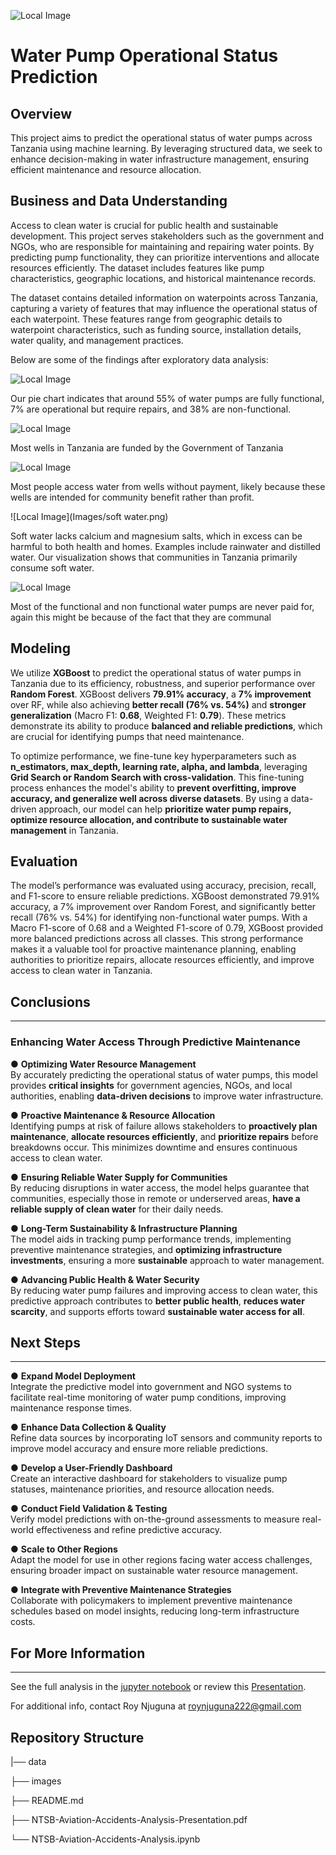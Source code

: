 ![Local Image](Images/well.jpg)
# Water Pump Operational Status Prediction

## Overview
This project aims to predict the operational status of water pumps across Tanzania using machine learning. By leveraging structured data, we seek to enhance decision-making in water infrastructure management, ensuring efficient maintenance and resource allocation.

## Business and Data Understanding
Access to clean water is crucial for public health and sustainable development. This project serves stakeholders such as the government and NGOs, who are responsible for maintaining and repairing water points. By predicting pump functionality, they can prioritize interventions and allocate resources efficiently. The dataset includes features like pump characteristics, geographic locations, and historical maintenance records.

The dataset contains detailed information on waterpoints across Tanzania, capturing a variety of features that may influence the operational status of each waterpoint. These features range from geographic details to waterpoint characteristics, such as funding source, installation details, water quality, and management practices.

Below are some of the findings after exploratory data analysis:


![Local Image](Images/pie.png)

Our pie chart indicates that around 55% of water pumps are fully functional, 7% are operational but require repairs, and 38% are non-functional.


![Local Image](Images/funder.png)

Most wells in Tanzania are funded by the Government of Tanzania

![Local Image](Images/Payment.png)


Most people access water from wells without payment, likely because these wells are intended for community benefit rather than profit.

![Local Image](Images/soft water.png)

Soft water lacks calcium and magnesium salts, which in excess can be harmful to both health and homes. Examples include rainwater and distilled water. Our visualization shows that communities in Tanzania primarily consume soft water.


![Local Image](Images/functional.png)

Most of the functional and non functional water pumps are never paid for, again this might be because of the fact that they are communal



## Modeling
We utilize **XGBoost** to predict the operational status of water pumps in Tanzania due to its efficiency, robustness, and superior performance over **Random Forest**. XGBoost delivers **79.91% accuracy**, a **7% improvement** over RF, while also achieving **better recall (76% vs. 54%)** and **stronger generalization** (Macro F1: **0.68**, Weighted F1: **0.79**). These metrics demonstrate its ability to produce **balanced and reliable predictions**, which are crucial for identifying pumps that need maintenance.  

To optimize performance, we fine-tune key hyperparameters such as **n_estimators, max_depth, learning rate, alpha, and lambda**, leveraging **Grid Search or Random Search with cross-validation**. This fine-tuning process enhances the model's ability to **prevent overfitting, improve accuracy, and generalize well across diverse datasets**. By using a data-driven approach, our model can help **prioritize water pump repairs, optimize resource allocation, and contribute to sustainable water management** in Tanzania.


## Evaluation
The model’s performance was evaluated using accuracy, precision, recall, and F1-score to ensure reliable predictions. XGBoost demonstrated 79.91% accuracy, a 7% improvement over Random Forest, and significantly better recall (76% vs. 54%) for identifying non-functional water pumps. With a Macro F1-score of 0.68 and a Weighted F1-score of 0.79, XGBoost provided more balanced predictions across all classes. This strong performance makes it a valuable tool for proactive maintenance planning, enabling authorities to prioritize repairs, allocate resources efficiently, and improve access to clean water in Tanzania.

## Conclusions
---
### **Enhancing Water Access Through Predictive Maintenance**  

● **Optimizing Water Resource Management**  
By accurately predicting the operational status of water pumps, this model provides **critical insights** for government agencies, NGOs, and local authorities, enabling **data-driven decisions** to improve water infrastructure.  

● **Proactive Maintenance & Resource Allocation**  
Identifying pumps at risk of failure allows stakeholders to **proactively plan maintenance**, **allocate resources efficiently**, and **prioritize repairs** before breakdowns occur. This minimizes downtime and ensures continuous access to clean water.  

● **Ensuring Reliable Water Supply for Communities**  
By reducing disruptions in water access, the model helps guarantee that communities, especially those in remote or underserved areas, **have a reliable supply of clean water** for their daily needs.  

● **Long-Term Sustainability & Infrastructure Planning**  
The model aids in tracking pump performance trends, implementing preventive maintenance strategies, and **optimizing infrastructure investments**, ensuring a more **sustainable** approach to water management.  

● **Advancing Public Health & Water Security**  
By reducing water pump failures and improving access to clean water, this predictive approach contributes to **better public health**, **reduces water scarcity**, and supports efforts toward **sustainable water access for all**.


## **Next Steps**  
---  
● **Expand Model Deployment**  
Integrate the predictive model into government and NGO systems to facilitate real-time monitoring of water pump conditions, improving maintenance response times.  

● **Enhance Data Collection & Quality**  
Refine data sources by incorporating IoT sensors and community reports to improve model accuracy and ensure more reliable predictions.  

● **Develop a User-Friendly Dashboard**  
Create an interactive dashboard for stakeholders to visualize pump statuses, maintenance priorities, and resource allocation needs.  

● **Conduct Field Validation & Testing**  
Verify model predictions with on-the-ground assessments to measure real-world effectiveness and refine predictive accuracy.  

● **Scale to Other Regions**  
Adapt the model for use in other regions facing water access challenges, ensuring broader impact on sustainable water resource management.  

● **Integrate with Preventive Maintenance Strategies**  
Collaborate with policymakers to implement preventive maintenance schedules based on model insights, reducing long-term infrastructure costs.

## **For More Information**
---


See the full analysis in the [jupyter notebook](./Aviation_Accidents_Analysis.ipynb) or review this [Presentation](./presentation.pdf).

For additional info, contact Roy Njuguna at roynjuguna222@gmail.com

## **Repository Structure**
|── data

├── images

├── README.md

├── NTSB-Aviation-Accidents-Analysis-Presentation.pdf

└── NTSB-Aviation-Accidents-Analysis.ipynb

